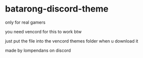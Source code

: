 # batarong-discord-theme

only for real gamers

you need vencord for this to work btw

just put the file into the vencord themes folder when u download it

made by lompendans on discord
